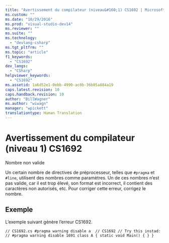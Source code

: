 ```yaml
---
title: "Avertissement du compilateur (niveau&#160;1) CS1692 | Microsoft Docs"
ms.custom: ""
ms.date: "10/29/2016"
ms.prod: "visual-studio-dev14"
ms.reviewer: ""
ms.suite: ""
ms.technology: 
  - "devlang-csharp"
ms.tgt_pltfrm: ""
ms.topic: "article"
f1_keywords: 
  - "CS1692"
dev_langs: 
  - "CSharp"
helpviewer_keywords: 
  - "CS1692"
ms.assetid: 1a6d52e1-0ebb-4990-ac0b-36b05a884a19
caps.latest.revision: 10
caps.handback.revision: 10
author: "BillWagner"
ms.author: "wiwagn"
manager: "wpickett"
translationtype: Human Translation
---
```

# Avertissement du compilateur (niveau&#160;1) CS1692
Nombre non valide  
  
 Un certain nombre de directives de préprocesseur, telles que `#pragma` et `#line`, utilisent des nombres comme paramètres. Un de ces nombres n’est pas valide, car il est trop élevé, son format est incorrect, il contient des caractères non autorisés, etc. Pour corriger cette erreur, corrigez le nombre.  
  
## Exemple  
 L’exemple suivant génère l’erreur CS1692.  
  
```  
// CS1692.cs #pragma warning disable a  // CS1692 // Try this instad: // #pragma warning disable 1691 class A { static void Main() { } }  
```